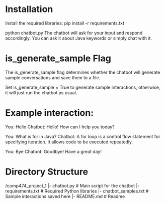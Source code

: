 # **Installation**

Install the required libraries:
pip install -r requirements.txt


python chatbot.py
The chatbot will ask for your input and respond accordingly. You can ask it about Java keywords or simply chat with it.

# **is_generate_sample Flag**
The is_generate_sample flag determines whether the chatbot will generate sample conversations and save them to a file.

Set is_generate_sample = True to generate sample interactions, otherwise, it will just run the chatbot as usual.



# **Example interaction:**

You: Hello
Chatbot: Hello! How can I help you today?

You: What is for in Java?
Chatbot: A for loop is a control flow statement for specifying iteration. It allows code to be executed repeatedly.

You: Bye
Chatbot: Goodbye! Have a great day!

# **Directory Structure**

/comp474_project_1
    |- chatbot.py           # Main script for the chatbot
    |- requirements.txt     # Required Python libraries
    |- chatbot_samples.txt  # Sample interactions saved here
    |- README.md            # Readme
